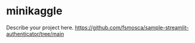 # minikaggle

Describe your project here.
https://github.com/fsmosca/sample-streamlit-authenticator/tree/main